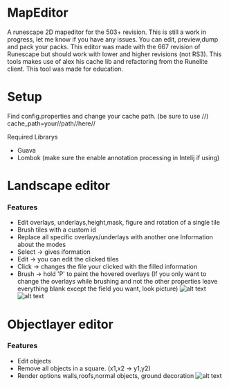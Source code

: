 # MapEditor
A runescape 2D mapeditor for the 503+ revision. This is still a work in progress, let me know if you have any issues. You can edit, preview,dump and pack your packs. This editor was made with the 667 revision of Runescape but should work with lower and higher revisions (not RS3). This tools makes use of alex his cache lib and refactoring from the Runelite client. This tool was made for education.
# Setup
Find config.properties and change your cache path. (be sure to use //)
cache_path=your//path//here//

Required Librarys
- Guava
- Lombok (make sure the enable annotation processing in Intelij if using)
# Landscape editor
### Features
- Edit overlays, underlays,height,mask, figure and rotation of a single tile
- Brush tiles with a custom id
- Replace all specific overlays/underlays with another one
Information about the modes
- Select -> gives iformation
- Edit -> you can edit the clicked tiles
- Click -> changes the file your clicked with the filled information
- Brush -> hold 'P' to paint the hovered overlays (If you only want to change the overlays while brushing and not the other properties leave everything blank except the field you want, look picture)
![alt text](https://cdn.discordapp.com/attachments/423780466110234624/531118968040194064/unknown.png)
![alt text](https://cdn.discordapp.com/attachments/423780466110234624/531116735621890067/unknown.png)
# Objectlayer editor
### Features
- Edit objects
- Remove all objects in a square. (x1,x2 -> y1,y2)
- Render options walls,roofs,normal objects, ground decoration
![alt text](https://cdn.discordapp.com/attachments/423780466110234624/531116871953547264/unknown.png)
